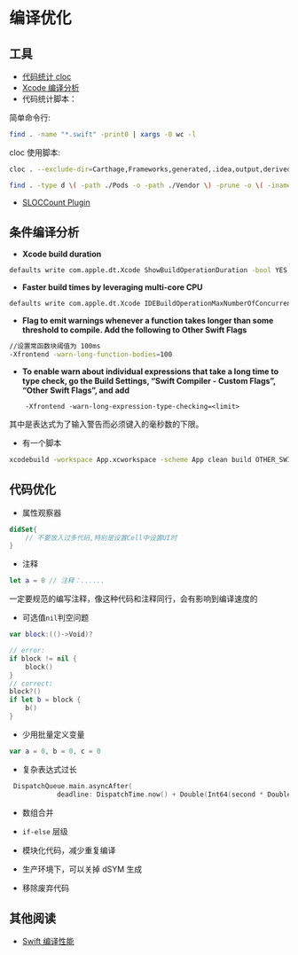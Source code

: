 # 编译优化

## 工具

- [代码统计 cloc](https://github.com/AlDanial/cloc)
- [Xcode 编译分析](https://github.com/RobertGummesson/BuildTimeAnalyzer-for-Xcode)
- 代码统计脚本：

简单命令行:

```sh
find . -name "*.swift" -print0 | xargs -0 wc -l
```

cloc 使用脚本:

```sh
cloc . --exclude-dir=Carthage,Frameworks,generated,.idea,output,derivedData,Fastlane --not-match-d=.*\.framework --by-file --xml --out=output/cloc.xml
```

```sh
find . -type d \( -path ./Pods -o -path ./Vendor \) -prune -o \( -iname \*.m -o -iname \*.mm -o -iname \*.h -o -iname \*.swift \) -print0 | xargs -0 wc -l
```

- [SLOCCount Plugin](https://wiki.jenkins.io/display/JENKINS/SLOCCount+Plugin)

## 条件编译分析

- **Xcode build duration**

```sh
defaults write com.apple.dt.Xcode ShowBuildOperationDuration -bool YES
```

- **Faster build times by leveraging multi-core CPU**

```sh
defaults write com.apple.dt.Xcode IDEBuildOperationMaxNumberOfConcurrentCompileTasks `sysctl -n hw.ncpu`
```

- **Flag to emit warnings whenever a function takes longer than some threshold to compile. Add the following to Other Swift Flags**

```sh
//设置常函数块阈值为 100ms
-Xfrontend -warn-long-function-bodies=100
```

- **To enable warn about individual expressions that take a long time to type check, go the Build Settings, “Swift Compiler - Custom Flags”, “Other Swift Flags”, and add**

```
    -Xfrontend -warn-long-expression-type-checking=<limit>
```

其中<limit>是表达式为了输入警告而必须键入的毫秒数的下限。

- 有一个脚本

```sh
xcodebuild -workspace App.xcworkspace -scheme App clean build OTHER_SWIFT_FLAGS="-Xfrontend -debug-time-function-bodies" | grep [1-9].[0-9]ms | sort -nr > culprits.txt
```

## 代码优化

- 属性观察器

```swift
didSet{
    // 不要放入过多代码,特别是设置Cell中设置UI时
}
```

- 注释

```swift
let a = 0 // 注释：......
```

一定要规范的编写注释，像这种代码和注释同行，会有影响到编译速度的

- 可选值`nil`判空问题

```swift
var block:(()->Void)?

// error:
if block != nil {
    block()
}
// correct:
block?()
if let b = block {
    b()
}
```

- 少用批量定义变量

```swift
var a = 0, b = 0, c = 0
```

- 复杂表达式过长

```swift
 DispatchQueue.main.asyncAfter(
            deadline: DispatchTime.now() + Double(Int64(second * Double(NSEC_PER_SEC))) / Double(NSEC_PER_SEC), execute: closure)
```

- 数组合并

- `if-else` 层级

- 模块化代码，减少重复编译
- 生产环境下，可以关掉 dSYM 生成
- 移除废弃代码

## 其他阅读

- [Swift 编译性能](https://github.com/apple/swift/blob/master/docs/CompilerPerformance.md)
